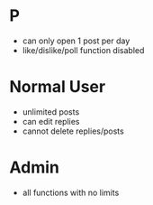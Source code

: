 # P
- can only open 1 post per day
- like/dislike/poll function disabled

# Normal User
- unlimited posts
- can edit replies
- cannot delete replies/posts

# Admin
- all functions with no limits